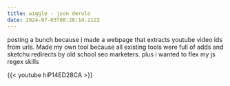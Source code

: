 ```yaml
---
title: wiggle - json derulo
date: 2024-07-03T08:28:14.212Z
---
```

posting a bunch because i made a webpage that extracts youtube video ids from urls. Made my own tool because all existing tools were full of adds and sketchu redirects by old school seo marketers. plus i wanted to flex my js regex skills

{{< youtube hiP14ED28CA >}}